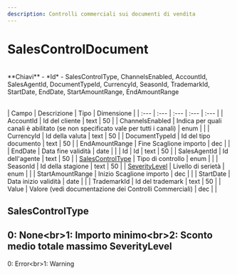 ```yaml
---
description: Controlli commerciali sui documenti di vendita
---
```

# SalesControlDocument

<br>
**Chiavi**
- *Id*
- SalesControlType, ChannelsEnabled, AccountId, SalesAgentId, DocumentTypeId, CurrencyId, SeasonId, TrademarkId, StartDate, EndDate, StartAmountRange, EndAmountRange
<br><br>

| Campo | Descrizione | Tipo | Dimensione | 
| :--- | :--- | :--- | :--- | :--- |
| AccountId | Id del cliente | text | 50 |
| ChannelsEnabled | Indica per quali canali è abilitato \(se non specificato vale per tutti i canali\) | enum |  |
| CurrencyId | Id della valuta | text | 50 |
| DocumentTypeId | Id del tipo documento | text | 50 |
| EndAmountRange | Fine Scaglione importo | dec |  |
| EndDate | Data fine validità | date |  |
| Id | Id | text | 50 |
| SalesAgentId | Id dell'agente | text | 50 |
| [SalesControlType](#salescontroltype) | Tipo di controllo | enum |  |
| SeasonId | Id della stagione | text | 50 |
| [SeverityLevel](#severitylevel) | Livello di serietà | enum |  |
| StartAmountRange | Inizio Scaglione importo | dec |  |
| StartDate | Data inizio validità | date |  |
| TrademarkId | Id del trademark | text | 50 |
| Value | Valore \(vedi documentazione dei Controlli Commerciali\) | dec |  |

SalesControlType
---
0: None<br&gt;1: Importo minimo<br&gt;2: Sconto medio totale massimo
SeverityLevel
---
0: Error<br&gt;1: Warning


